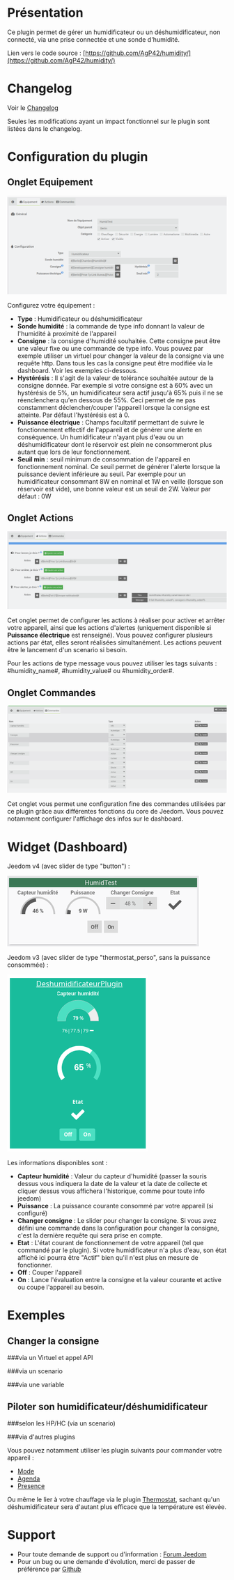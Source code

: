 Présentation
============

Ce plugin permet de gérer un humidificateur ou un déshumidificateur, non connecté, via une prise connectée et une sonde d'humidité.

Lien vers le code source : [https://github.com/AgP42/humidity/](https://github.com/AgP42/humidity/)

Changelog
==========

Voir le [Changelog](https://agp42.github.io/humidity/fr_FR/changelog)

Seules les modifications ayant un impact fonctionnel sur le plugin sont listées dans le changelog.

Configuration du plugin
========================

Onglet **Equipement**
---

![](https://raw.githubusercontent.com/AgP42/humidity/master/docs/assets/images/OngletEquipement.png)

Configurez votre équipement :
* **Type** : Humidificateur ou déshumidificateur
* **Sonde humidité** : la commande de type info donnant la valeur de l'humidité à proximité de l'appareil
* **Consigne** : la consigne d'humidité souhaitée. Cette consigne peut être une valeur fixe ou une commande de type info. Vous pouvez par exemple utiliser un virtuel pour changer la valeur de la consigne via une requête http. Dans tous les cas la consigne peut être modifiée via le dashboard. Voir les exemples ci-dessous.
* **Hystérésis** : Il s'agit de la valeur de tolérance souhaitée autour de la consigne donnée. Par exemple si votre consigne est à 60% avec un hystérésis de 5%, un humidificateur sera actif jusqu'à 65% puis il ne se réenclenchera qu'en dessous de 55%. Ceci permet de ne pas constamment déclencher/couper l'appareil lorsque la consigne est atteinte. Par défaut l'hystérésis est à 0.
* **Puissance électrique** : Champs facultatif permettant de suivre le fonctionnement effectif de l'appareil et de générer une alerte en conséquence. Un humidificateur n'ayant plus d'eau ou un déshumidificateur dont le réservoir est plein ne consommeront plus autant que lors de leur fonctionnement.
* **Seuil min** : seuil minimum de consommation de l'appareil en fonctionnement nominal. Ce seuil permet de générer l'alerte lorsque la puissance devient inférieure au seuil. Par exemple pour un humidificateur consommant 8W en nominal et 1W en veille (lorsque son réservoir est vide), une bonne valeur est un seuil de 2W. Valeur par défaut : 0W

Onglet **Actions**
---

![](https://raw.githubusercontent.com/AgP42/humidity/master/docs/assets/images/OngletActions.png)

Cet onglet permet de configurer les actions à réaliser pour activer et arrêter votre appareil, ainsi que les actions d'alertes (uniquement disponible si **Puissance électrique** est renseigné).
Vous pouvez configurer plusieurs actions par état, elles seront réalisées simultanément. Les actions peuvent être le lancement d'un scenario si besoin.

Pour les actions de type message vous pouvez utiliser les tags suivants : #humidity_name#, #humidity_value# ou #humidity_order#.

Onglet **Commandes**
---

![](https://raw.githubusercontent.com/AgP42/humidity/master/docs/assets/images/OngletCommandes.png)

Cet onglet vous permet une configuration fine des commandes utilisées par ce plugin grâce aux différentes fonctions du core de Jeedom. Vous pouvez notamment configurer l'affichage des infos sur le dashboard.

Widget (Dashboard)
===
Jeedom v4 (avec slider de type "button") :

![](https://raw.githubusercontent.com/AgP42/humidity/master/docs/assets/images/widgetv4.png)

Jeedom v3 (avec slider de type "thermostat_perso", sans la puissance consommée) :

![](https://raw.githubusercontent.com/AgP42/humidity/master/docs/assets/images/widgetv3.png)

Les informations disponibles sont :
* **Capteur humidité** : Valeur du capteur d'humidité (passer la souris dessus vous indiquera la date de la valeur et la date de collecte et cliquer dessus vous affichera l'historique, comme pour toute info jeedom)
* **Puissance** : La puissance courante consommé par votre appareil (si configuré)
* **Changer consigne** : Le slider pour changer la consigne. Si vous avez défini une commande dans la configuration pour changer la consigne, c'est la dernière requête qui sera prise en compte.
* **Etat** : L'état courant de fonctionnement de votre appareil (tel que commandé par le plugin). Si votre humidificateur n'a plus d'eau, son état affiché ici pourra être "Actif" bien qu'il n'est plus en mesure de fonctionner.
* **Off** : Couper l'appareil
* **On** : Lance l'évaluation entre la consigne et la valeur courante et active ou coupe l'appareil au besoin.

Exemples
===

Changer la consigne
---

###via un Virtuel et appel API

###via un scenario

###via une variable

Piloter son humidificateur/déshumidificateur
---

###selon les HP/HC (via un scenario)

###via d'autres plugins

Vous pouvez notamment utiliser les plugin suivants pour commander votre appareil :

* [Mode](https://jeedom.github.io/plugin-mode/fr_FR/)
* [Agenda](https://jeedom.github.io/plugin-calendar/fr_FR/)
* [Presence](https://ticed35.github.io/jeedom-presence-doc/fr_FR/)

Ou même le lier à votre chauffage via le plugin [Thermostat](https://jeedom.github.io/plugin-thermostat/fr_FR/), sachant qu'un déshumidificateur sera d'autant plus efficace que la température est élevée.

Support
===

* Pour toute demande de support ou d'information : [Forum Jeedom](https://community.jeedom.com/c/plugins/)
* Pour un bug ou une demande d'évolution, merci de passer de préférence par [Github](https://github.com/AgP42/humidity/issues)
